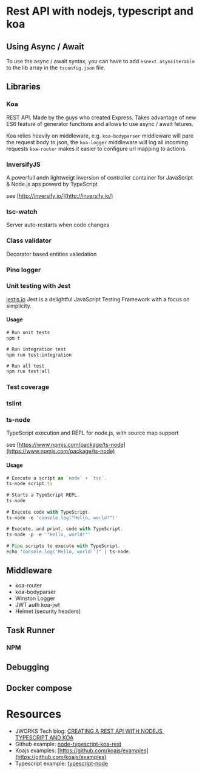 # Rest API with nodejs, typescript and koa

## Using Async / Await

To use the async / await syntax, you can have to add `esnext.asynciterable` to the lib array in the `tsconfig.json` file.

## Libraries

### Koa
REST API. Made by the guys who created Express. Takes advantage of new ES6 feature of generator functions and allows 
to use async / await fetures.

Koa relies heavily on middleware, e.g. `koa-bodyparser` middleware will pare the request body to json, the `koa-logger`
middleware will log all incoming requests `koa-router` makes it easier to configure url mapping to actions.

### InversifyJS
A powerfull andn lightweigt inversion of controller container for JavaScript & Node.js aps powerd by TypeScript

see [http://inversify.io/](http://inversify.io/)

### tsc-watch
Server auto-restarts when code changes

### Class validator
Decorator based entities valiedation

### Pino logger

### Unit testing with Jest
[jestjs.io](https://jestjs.io/en/)
Jest is a delightful JavaScript Testing Framework with a focus on simplicity.

#### Usage
```typescript
# Run unit tests
npm t

# Run integration test
npm run test:integration

# Run all test
npm run test:all
```

### Test coverage

### tslint

### ts-node
TypeScript execution and REPL for node.js, with source map support

see [https://www.npmjs.com/package/ts-node](https://www.npmjs.com/package/ts-node)

#### Usage
```typescript
# Execute a script as `node` + `tsc`. 
ts-node script.ts
 
# Starts a TypeScript REPL. 
ts-node
 
# Execute code with TypeScript. 
ts-node -e 'console.log("Hello, world!")'
 
# Execute, and print, code with TypeScript. 
ts-node -p -e '"Hello, world!"'
 
# Pipe scripts to execute with TypeScript. 
echo "console.log('Hello, world!')" | ts-node
```

## Middleware

* koa-router
* koa-bodyparser
* Winston Logger
* JWT auth koa-jwt
* Helmet (security headers)

## Task Runner

### NPM

## Debugging 

## Docker compose



# Resources

* JWORKS Tech blog: [CREATING A REST API WITH NODEJS, TYPESCRIPT AND KOA](https://ordina-jworks.github.io/nodejs/2017/06/20/REST-api-NodeJS-koa.html)
* Github example: [node-typescript-koa-rest](https://github.com/javieraviles/node-typescript-koa-rest) 
* Koajs examples: [https://github.com/koajs/examples](https://github.com/koajs/examples)
* Typescript example: [typescript-node](https://github.com/Talento90/typescript-node/blob/master/package.json)
